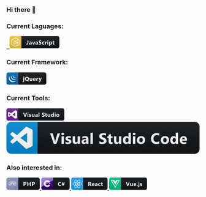 ### Hi there 👋

### Current Laguages: 
 <a href="#">
    <img src="https://img.shields.io/badge/HTML-239120?style=for-the-badge&logo=html5&logoColor=white" alt="" style="">
  </a>  
   <a href="#">
    <img src="https://img.shields.io/badge/CSS-239120?&style=for-the-badge&logo=css3&logoColor=white" alt="" style="">
  </a>  
   <a href="#">
    <img src="./assets/img/languages/js.png" alt="" style="">
  </a> 



### Current Framework: 
   <a href="#">
    <img src="./assets/img/frameworks/jquery.png" alt="" style="">
  </a>  


### Current Tools: 
   <a href="#">
    <img src="./assets/img/tools/visualstudio.png" alt="" style="">
  </a>  

   <a href="#">
    <img src="./assets/img/tools/visualstudio_code@3x.png" alt="" style="">
  </a>  

### Also interested in: 
   <a href="#">
    <img src="./assets/img/languages/php.png" alt="" style="">
  </a>  
   <a href="#">
    <img src="./assets/img/languages/csharp.png" alt="" style="">
  </a>  

   <a href="#">
    <img src="./assets/img/frameworks/react.png" alt="" style="">
  </a>  

   <a href="#">
    <img src="./assets/img/frameworks/vue.png" alt="" style="">
  </a>  

<!--
**CyrX-93/CyrX-93** is a ✨ _special_ ✨ repository because its `README.md` (this file) appears on your GitHub profile.

Here are some ideas to get you started:

- 🔭 I’m currently working on ...
- 🌱 I’m currently learning ...
- 👯 I’m looking to collaborate on ...
- 🤔 I’m looking for help with ...
- 💬 Ask me about ...
- 📫 How to reach me: ...
- 😄 Pronouns: ...
- ⚡ Fun fact: ...
-->
